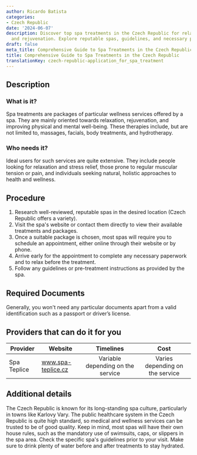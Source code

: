 ```yaml
---
author: Ricardo Batista
categories:
- Czech Republic
date: '2024-06-07'
description: Discover top spa treatments in the Czech Republic for relaxation, well-being,
  and rejuvenation. Explore reputable spas, guidelines, and necessary procedures.
draft: false
meta_title: Comprehensive Guide to Spa Treatments in the Czech Republic
title: Comprehensive Guide to Spa Treatments in the Czech Republic
translationKey: czech-republic-application_for_spa_treatment
---
```




## Description
### What is it? 
Spa treatments are packages of particular wellness services offered by a spa. They are mainly oriented towards relaxation, rejuvenation, and improving physical and mental well-being. These therapies include, but are not limited to, massages, facials, body treatments, and hydrotherapy.

### Who needs it?
Ideal users for such services are quite extensive. They include people looking for relaxation and stress relief, those prone to regular muscular tension or pain, and individuals seeking natural, holistic approaches to health and wellness. 

## Procedure
1. Research well-reviewed, reputable spas in the desired location (Czech Republic offers a variety).
2. Visit the spa's website or contact them directly to view their available treatments and packages.
3. Once a suitable package is chosen, most spas will require you to schedule an appointment, either online through their website or by phone.
4. Arrive early for the appointment to complete any necessary paperwork and to relax before the treatment.
5. Follow any guidelines or pre-treatment instructions as provided by the spa.

## Required Documents
Generally, you won't need any particular documents apart from a valid identification such as a passport or driver’s license.

## Providers that can do it for you

| Provider        |     Website     |     Timelines    |       Cost      |
| --------------- | --------------- |  :-------------: | :-------------: |
| Spa Teplice      |  www.spa-teplice.cz     |       Variable depending on the service      |   Varies depending on the service     |

## Additional details
The Czech Republic is known for its long-standing spa culture, particularly in towns like Karlovy Vary. The public healthcare system in the Czech Republic is quite high standard, so medical and wellness services can be trusted to be of good quality. Keep in mind, most spas will have their own house rules, such as the mandatory use of swimsuits, caps, or slippers in the spa area. Check the specific spa's guidelines prior to your visit. Make sure to drink plenty of water before and after treatments to stay hydrated.